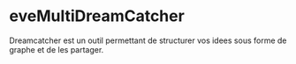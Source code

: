 # eveMultiDreamCatcher
Dreamcatcher est un outil permettant de structurer vos idees sous forme de graphe et de les partager.
